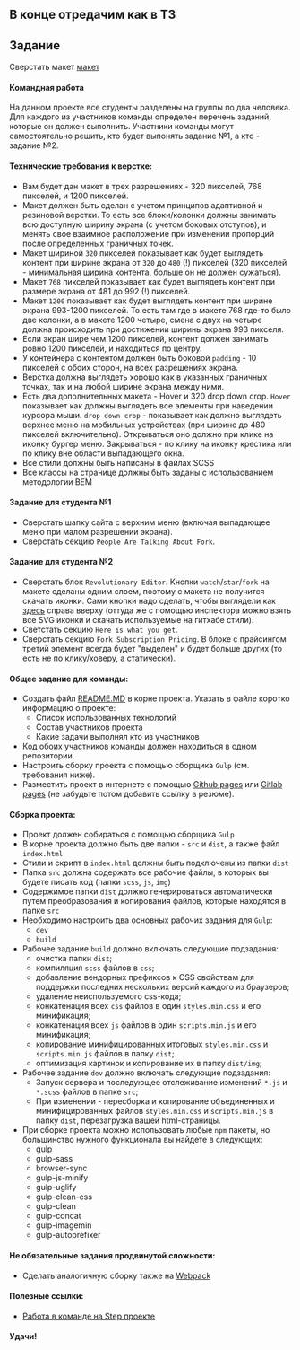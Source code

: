 ## **В конце отредачим как в ТЗ**
## Задание

Сверстать макет [макет](https://www.figma.com/file/9lLwBJciU4yjDZBSnqqXSS/Forkio?node-id=0%3A1) 

#### Командная работа
На данном проекте все студенты разделены на группы по два человека. Для каждого из участников команды определен перечень заданий, которые он должен выполнить. Участники команды могут самостоятельно решить, кто будет выпонять задание №1, а кто - задание №2.

#### Технические требования к верстке:
 - Вам будет дан макет в трех разрешениях - 320 пикселей, 768 пикселей, и 1200 пикселей. 
 - Макет должен быть сделан с учетом принципов адаптивной и резиновой верстки. То есть все блоки/колонки должны занимать всю доступную ширину экрана (с учетом боковых отступов), и менять свое взаимное расположение при изменении пропорций после определенных граничных точек. 
 - Макет шириной `320` пикселей показывает как будет выглядеть контент при ширине экрана от `320` до `480` (!) пикселей (320 пикселей - минимальная ширина контента, больше он не должен сужаться).
 - Макет `768` пикселей показывает как будет выглядеть контент при размере экрана от 481 до 992 (!) пикселей. 
 - Макет `1200` показывает как будет выглядеть контент при ширине экрана 993-1200 пикселей. То есть там где в макете 768 где-то было две колонки, а в макете 1200 четыре, смена с двух на четыре должна происходить при достижении ширины экрана 993 пикселя. 
 - Если экран шире чем 1200 пикселей, контент должен занимать ровно 1200 пикселей, и находиться по центру.
 - У контейнера с контентом должен быть боковой `padding` - 10 пикселей с обоих сторон, на всех разрешениях экрана.
 - Верстка должна выглядеть хорошо как в указанных граничных точках, так и на любой ширине экрана между ними.
 - Есть два дополнительных макета - Hover и 320 drop down crop. `Hover` показывает как должны выглядеть все элементы при наведении курсора мыши. `drop down crop` - показывает как должно выглядеть верхнее меню на мобильных устройствах (при ширине до 480 пикселей включительно). Открываться оно должно при клике на иконку бургер меню. Закрываться - по клику на иконку крестика или по клику вне области выпадающего окна.
 - Все стили должны быть написаны в файлах SCSS
 - Все классы на странице должны быть заданы с использованием методологии BEM
 
#### Задание для студента №1
 - Сверстать шапку сайта с верхним меню (включая выпадающее меню при малом разрешении экрана). 
 - Сверстать секцию `People Are Talking About Fork`.

#### Задание для студента №2
 - Сверстать блок `Revolutionary Editor`. Кнопки `watch`/`star`/`fork` на макете сделаны одним слоем, поэтому с макета не получится скачать иконки. Сами кнопки надо сделать, чтобы выглядели как [здесь](https://github.com/baxterthehacker/public-repo) справа вверху (оттуда же с помощью инспектора можно взять все SVG иконки и скачать используемые на гитхабе стили).
 - Светстать секцию `Here is what you get`.
 - Сверстать секцию `Fork Subscription Pricing`. В блоке с прайсингом третий элемент всегда будет "выделен" и будет больше других (то есть не по клику/ховеру, а статически).
 
#### Общее задание для команды:
 - Создать файл [README.MD](https://dan-it.gitlab.io/fe-book/teamwork/readme.html) в корне проекта. Указать в файле коротко информацию о проекте:
   - Список использованных технологий
   - Состав участников проекта
   - Какие задачи выполнял кто из участников
 - Код обоих участников команды должен находиться в одном репозитории.
 - Настроить сборку проекта с помощью сборщика `Gulp` (см. требования ниже).
 - Разместить проект в интернете с помощью [Github pages](https://pages.github.com/) или [Gitlab pages](https://docs.gitlab.com/ee/user/project/pages/) (не забудьте потом добавить ссылку в резюме).

#### Сборка проекта:
 - Проект должен собираться с помощью сборщика `Gulp`
 - В корне проекта должно быть две папки - `src` и `dist`, а также файл `index.html` 
 - Стили и скрипт в `index.html` должны быть подключены из папки `dist`
 - Папка `src` должна содержать все рабочие файлы, в которых вы будете писать код (папки `scss`, `js`, `img`)
 - Содержимое папки `dist` должно генерироваться автоматически путем преобразования и копирования файлов, которые находятся в папке `src`
 - Необходимо настроить два основных рабочих задания для `Gulp`:
   - `dev`
   - `build`
 - Рабочее задание `build` должно включать следующие подзадания:
   - очистка папки `dist`;
   - компиляция `scss` файлов в `css`;
   - добавление вендорных префиксов к CSS свойствам для поддержки последних нескольких версий каждого из браузеров;
   - удаление неиспользуемого css-кода;
   - конкатенация всех `css` файлов в один `styles.min.css` и его минификация;
   - конкатенация всех `js` файлов в один `scripts.min.js` и его минификация;   
   - копирование минифицированных итоговых `styles.min.css` и `scripts.min.js` файлов в папку `dist`;
   - оптимизация картинок и копирование их в папку `dist/img`;
 - Рабочее задание `dev` должно включать следующие подзадания:
   - Запуск сервера и последующее отслеживание изменений `*.js` и `*.scss` файлов в папке `src`;
   - При изменении - пересборка и копирование объединенных и минифицированных файлов `styles.min.css` и `scripts.min.js` в папку `dist`, перезагрузка вашей html-страницы.
 - При сборке проекта можно использовать любые `npm` пакеты, но большинство нужного функционала вы найдете в следующих:
   - gulp
   - gulp-sass
   - browser-sync
   - gulp-js-minify
   - gulp-uglify
   - gulp-clean-css
   - gulp-clean
   - gulp-concat
   - gulp-imagemin
   - gulp-autoprefixer
   
#### Не обязательные задания продвинутой сложности:
 - Сделать аналогичную сборку также на [Webpack](https://learn.javascript.ru/screencast/webpack)

#### Полезные ссылки:
 - [Работа в команде на Step проекте](https://dan-it.gitlab.io/fe-book/teamwork/step.html)

#### Удачи!